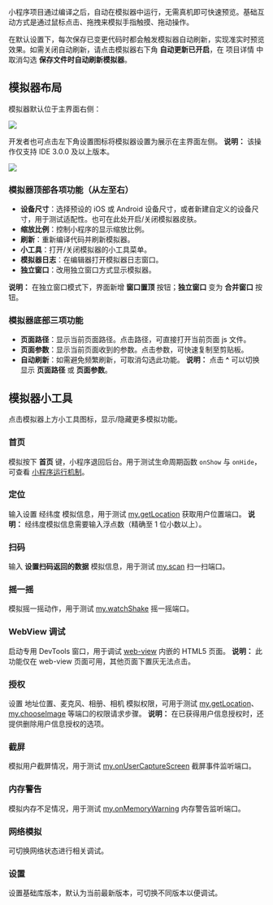 小程序项目通过编译之后，自动在模拟器中运行，无需真机即可快速预览。基础互动方式是通过鼠标点击、拖拽来模拟手指触摸、拖动操作。

在默认设置下，每次保存已变更代码时都会触发模拟器自动刷新，实现准实时预览效果。如需关闭自动刷新，请点击模拟器右下角 **自动更新已开启**，在 项目详情 中取消勾选 **保存文件时自动刷新模拟器**。 

## 模拟器布局
模拟器默认位于主界面右侧：

![](https://cdn.nlark.com/yuque/0/2022/png/179989/1652839827271-36fd440e-6253-4de0-9b1c-d4d150e0be38.png)

开发者也可点击左下角设置图标将模拟器设置为展示在主界面左侧。
**说明：** 该操作仅支持 IDE 3.0.0 及以上版本。

![](https://cdn.nlark.com/yuque/0/2022/png/179989/1652840813470-89cc3af6-4c1b-4b7a-a1ad-dff028b53a4c.png)

### 模拟器顶部各项功能（从左至右） 

- **设备尺寸**：选择预设的 iOS 或 Android 设备尺寸，或者新建自定义的设备尺寸，用于测试适配性。也可在此处开启/关闭模拟器皮肤。
- **缩放比例**：控制小程序的显示缩放比例。
- **刷新**：重新编译代码并刷新模拟器。
- **小工具**：打开/关闭模拟器的小工具菜单。
- **模拟器日志**：在编辑器打开模拟器日志窗口。
- **独立窗口**：改用独立窗口方式显示模拟器。

**说明：** 在独立窗口模式下，界面新增 **窗口置顶** 按钮；**独立窗口** 变为 **合并窗口** 按钮。

### 模拟器底部三项功能 

- **页面路径**：显示当前页面路径。点击路径，可直接打开当前页面 js 文件。
- **页面参数**：显示当前页面收到的参数。点击参数，可快速复制至剪贴板。
- **自动刷新**：如需避免频繁刷新，可取消勾选此功能。
**说明：** 点击 **^** 可以切换显示 **页面路径** 或 **页面参数**。

## 模拟器小工具
点击模拟器上方小工具图标，显示/隐藏更多模拟功能。

### 首页
模拟按下 **首页** 键，小程序退回后台。用于测试生命周期函数 `onShow` 与 `onHide`，可查看 [小程序运行机制](https://opendocs.alipay.com/mini/framework/operating-mechanism)。

### 定位
输入设置 经纬度 模拟信息，用于测试 [my.getLocation](https://opendocs.alipay.com/mini/api/mkxuqd) 获取用户位置端口。
**说明：** 经纬度模拟信息需要输入浮点数（精确至 1 位小数以上）。

### 扫码
输入 **设置扫码返回的数据** 模拟信息，用于测试 [my.scan](https://opendocs.alipay.com/mini/api/scan) 扫一扫端口。

### 摇一摇
模拟摇一摇动作，用于测试 [my.watchShake](https://opendocs.alipay.com/mini/api/shake) 摇一摇端口。

### WebView 调试
启动专用 DevTools 窗口，用于调试 [web-view](https://opendocs.alipay.com/mini/component/web-view) 内嵌的 HTML5 页面。
**说明：** 此功能仅在 web-view 页面可用，其他页面下置灰无法点击。

### 授权
设置 地址位置、麦克风、相册、相机 模拟权限，可用于测试 [my.getLocation](https://opendocs.alipay.com/mini/api/mkxuqd)、[my.chooseImage](https://opendocs.alipay.com/mini/api/media/image/my.chooseimage) 等端口的权限请求步骤。
**说明：** 在已获得用户信息授权时，还提供删除用户信息授权的选项。

### 截屏
模拟用户截屏情况，用于测试 [my.onUserCaptureScreen](https://opendocs.alipay.com/mini/api/user-capture-screen) 截屏事件监听端口。

### 内存警告
模拟内存不足情况，用于测试 [my.onMemoryWarning](https://opendocs.alipay.com/mini/api/rb9o8p) 内存警告监听端口。

### 网络模拟
可切换网络状态进行相关调试。

### 设置
设置基础库版本，默认为当前最新版本，可切换不同版本以便调试。
